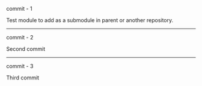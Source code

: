 commit - 1

Test module to add as a submodule in parent or another repository.

---------------------------------------------------------
commit - 2

Second commit

---------------------------------------------------------
commit - 3

Third commit

